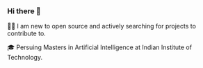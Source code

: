 ### Hi there 👋

<!--
**abhisharsinha/abhisharsinha** is a ✨ _special_ ✨ repository because its `README.md` (this file) appears on your GitHub profile.

Here are some ideas to get you started:

- 🔭 I’m currently working on ...
- 🌱 I’m currently learning ...
- 👯 I’m looking to collaborate on ...
- 🤔 I’m looking for help with ...
- 💬 Ask me about ...
- 📫 How to reach me: ...
- 😄 Pronouns: ...
- ⚡ Fun fact: ...
--> 

🙋‍♂️ I am new to open source and actively searching for projects to contribute to.

🎓 Persuing Masters in Artificial Intelligence at Indian Institute of Technology.
